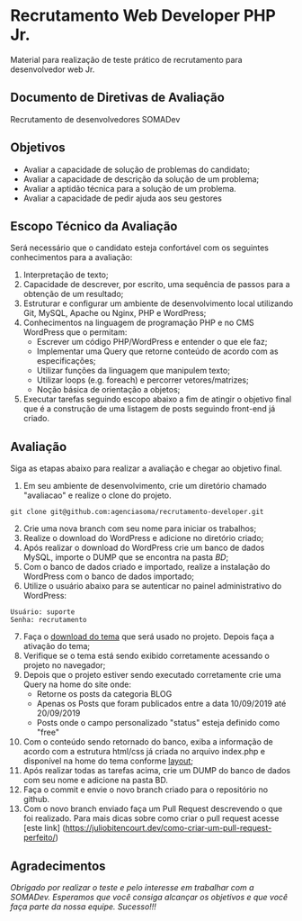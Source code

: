 
# Recrutamento Web Developer PHP Jr.

Material para realização de teste prático de recrutamento para desenvolvedor web Jr.

## Documento de Diretivas de Avaliação

Recrutamento de desenvolvedores SOMADev

## Objetivos

- Avaliar a capacidade de solução de problemas do candidato;
- Avaliar a capacidade de descrição da solução de um problema;
- Avaliar a aptidão técnica para a solução de um problema.
- Avaliar a capacidade de pedir ajuda aos seu gestores

## Escopo Técnico da Avaliação

Será necessário que o candidato esteja confortável com os seguintes conhecimentos para a avaliação:

1. Interpretação de texto;
2. Capacidade de descrever, por escrito, uma sequência de passos para a obtenção de um resultado;
3. Estruturar e configurar um ambiente de desenvolvimento local utilizando Git, MySQL, Apache ou Nginx, PHP e WordPress;
4. Conhecimentos na linguagem de programação PHP e no CMS WordPress que o permitam:
    - Escrever um código PHP/WordPress e entender o que ele faz;
    - Implementar uma Query que retorne conteúdo de acordo com as especificações;
    - Utilizar funções da linguagem que manipulem texto;
    - Utilizar loops (e.g. foreach) e percorrer vetores/matrizes;
    - Noção básica de orientação a objetos;
5. Executar tarefas seguindo escopo abaixo a fim de atingir o objetivo final que é a construção de uma listagem de posts seguindo front-end já criado.

## Avaliação

Siga as etapas abaixo para realizar a avaliação e chegar ao objetivo final.

1. Em seu ambiente de desenvolvimento, crie um diretório chamado "avaliacao" e realize o clone do projeto.
```
git clone git@github.com:agenciasoma/recrutamento-developer.git
```
2. Crie uma nova branch com seu nome para iniciar os trabalhos;
3. Realize o download do WordPress e adicione no diretório criado;
4. Após realizar o download do WordPress crie um banco de dados MySQL, importe o DUMP que se encontra na pasta *BD*;
5. Com o banco de dados criado e importado, realize a instalação do WordPress com o banco de dados importado;
6. Utilize o usuário abaixo para se autenticar no painel administrativo do WordPress:
```
Usuário: suporte
Senha: recrutamento
```
7. Faça o [download do tema](https://github.com/agenciasoma/somadev-theme) que será usado no projeto. Depois faça a ativação do tema;
8. Verifique se o tema está sendo exibido corretamente acessando o projeto no navegador;
9. Depois que o projeto estiver sendo executado corretamente crie uma Query na home do site onde:
    - Retorne os posts da categoria BLOG
    - Apenas os Posts que foram publicados entre a data 10/09/2019 até 20/09/2019
    - Posts onde o campo personalizado "status" esteja definido como "free"
10. Com o conteúdo sendo retornado do banco, exiba a informação de acordo com a estrutura html/css já criada no arquivo index.php e disponível na home do tema conforme [layout](https://prnt.sc/A4I5ItEbpZ0b);
11. Após realizar todas as tarefas acima, crie um DUMP do banco de dados com seu nome e adicione na pasta BD.
12. Faça o commit e envie o novo branch criado para o repositório no github.
13. Com o novo branch enviado faça um Pull Request descrevendo o que foi realizado. Para mais dicas sobre como criar o pull request acesse [este link] (https://juliobitencourt.dev/como-criar-um-pull-request-perfeito/)

## Agradecimentos

*Obrigado por realizar o teste e pelo interesse em trabalhar com a SOMADev.
Esperamos que você consiga alcançar os objetivos e que você faça parte da nossa equipe.
Sucesso!!!*